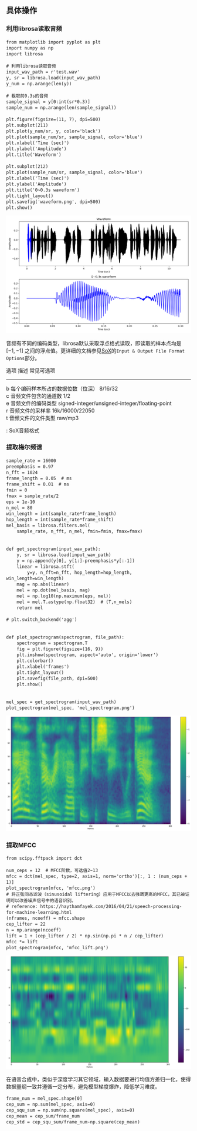 ## 具体操作

### 利用librosa读取音频

    from matplotlib import pyplot as plt
    import numpy as np
    import librosa

    # 利用librosa读取音频
    input_wav_path = r'test.wav'
    y, sr = librosa.load(input_wav_path)
    y_num = np.arange(len(y))

    # 截取前0.3s的音频
    sample_signal = y[0:int(sr*0.3)]
    sample_num = np.arange(len(sample_signal))

    plt.figure(figsize=(11, 7), dpi=500)
    plt.subplot(211)
    plt.plot(y_num/sr, y, color='black')
    plt.plot(sample_num/sr, sample_signal, color='blue')
    plt.xlabel('Time (sec)')
    plt.ylabel('Amplitude')
    plt.title('Waveform')

    plt.subplot(212)
    plt.plot(sample_num/sr, sample_signal, color='blue')
    plt.xlabel('Time (sec)')
    plt.ylabel('Amplitude')
    plt.title('0~0.3s waveform')
    plt.tight_layout()
    plt.savefig('waveform.png', dpi=500)
    plt.show()

![波形图 ](../asset/waveform.png)

音频有不同的编码类型，librosa默认采取浮点格式读取，即读取的样本点均是
$[-1,-1]$
之间的浮点值。更详细的文档参见[SoX](http://sox.sourceforge.net/sox.html)的`Input & Output File Format Options`部分。

  选项   描述                                 常见可选项                                       
  ------ ------------------------------------ ------------------------------------------------ --
  b      每个编码样本所占的数据位数（位深）   8/16/32                                          
  c      音频文件包含的通道数                 1/2                                              
  e      音频文件的编码类型                   signed-integer/unsigned-integer/floating-point   
  r      音频文件的采样率                     16k/16000/22050                                  
  t      音频文件的文件类型                   raw/mp3                                          

  : SoX音频格式

### 提取梅尔频谱

    sample_rate = 16000
    preemphasis = 0.97
    n_fft = 1024
    frame_length = 0.05  # ms
    frame_shift = 0.01  # ms
    fmin = 0
    fmax = sample_rate/2
    eps = 1e-10
    n_mel = 80
    win_length = int(sample_rate*frame_length)
    hop_length = int(sample_rate*frame_shift)
    mel_basis = librosa.filters.mel(
        sample_rate, n_fft, n_mel, fmin=fmin, fmax=fmax)


    def get_spectrogram(input_wav_path):
        y, sr = librosa.load(input_wav_path)
        y = np.append(y[0], y[1:]-preemphasis*y[:-1])
        linear = librosa.stft(
            y=y, n_fft=n_fft, hop_length=hop_length, win_length=win_length)
        mag = np.abs(linear)
        mel = np.dot(mel_basis, mag)
        mel = np.log10(np.maximum(eps, mel))
        mel = mel.T.astype(np.float32)  # (T,n_mels)
        return mel

    # plt.switch_backend('agg')


    def plot_spectrogram(spectrogram, file_path):
        spectrogram = spectrogram.T
        fig = plt.figure(figsize=(16, 9))
        plt.imshow(spectrogram, aspect='auto', origin='lower')
        plt.colorbar()
        plt.xlabel('frames')
        plt.tight_layout()
        plt.savefig(file_path, dpi=500)
        plt.show()


    mel_spec = get_spectrogram(input_wav_path)
    plot_spectrogram(mel_spec, 'mel_spectrogram.png')

![梅尔频谱 ](../asset/mel_spectrogram.png)

### 提取MFCC

    from scipy.fftpack import dct

    num_ceps = 12  # MFCC阶数，可选值2~13
    mfcc = dct(mel_spec, type=2, axis=1, norm='ortho')[:, 1 : (num_ceps + 1)]
    plot_spectrogram(mfcc, 'mfcc.png')
    # 将正弦同态滤波（sinusoidal liftering）应用于MFCC以去强调更高的MFCC，其已被证明可以改善噪声信号中的语音识别。
    # reference: https://haythamfayek.com/2016/04/21/speech-processing-for-machine-learning.html
    (nframes, ncoeff) = mfcc.shape
    cep_lifter = 22
    n = np.arange(ncoeff)
    lift = 1 + (cep_lifter / 2) * np.sin(np.pi * n / cep_lifter)
    mfcc *= lift
    plot_spectrogram(mfcc, 'mfcc_lift.png')

![MFCC ](../asset/mfcc.png)

在语音合成中，类似于深度学习其它领域，输入数据要进行均值方差归一化，使得数据量纲一致并遵循一定分布，避免模型梯度爆炸，降低学习难度。

    frame_num = mel_spec.shape[0]
    cep_sum = np.sum(mel_spec, axis=0)
    cep_squ_sum = np.sum(np.square(mel_spec), axis=0)
    cep_mean = cep_sum/frame_num
    cep_std = cep_squ_sum/frame_num-np.square(cep_mean)